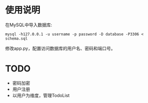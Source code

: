 # 使用说明

在MySQL中导入数据库:

    mysql -h127.0.0.1 -u username -p password -D database -P3306 < schema.sql

修改app.py，配置访问数据库的用户名、密码和端口号。

# TODO

* 密码加密
* 用户注册
* 以用户为维度，管理TodoList